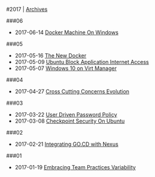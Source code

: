 
#2017 | [Archives](#index/contents.md)

###06
* 2017-06-14 [Docker Machine On Windows](#blog/2017/2017-06-14-Docker-Machine-On-Windows.md)

###05
* 2017-05-16 [The New Docker](#blog/2017/2017-05-16-The-New-Docker.md)
* 2017-05-09 [Ubuntu Block Application Internet Access](#blog/2017/2017-05-09-Ubuntu-Block-Application-Internet-Access.md)
* 2017-05-07 [Windows 10 on Virt Manager](#blog/2017/2017-05-07-Windows-10-on-Virt-Manager.md)

###04
* 2017-04-27 [Cross Cutting Concerns Evolution](#blog/2017/2017-04-27-Cross-Cutting-Concerns-Evolution.md)

###03
* 2017-03-22 [User Driven Password Policy](#blog/2017/2017-03-22-User-Driven-Password-Policy.md)
* 2017-03-08 [Checkpoint Security On Ubuntu](#blog/2017/2017-03-08-Checkpoint-Security-On-Ubuntu.md)

###02
* 2017-02-21 [Integrating GO.CD with Nexus](#blog/2017/2017-02-21-Integrating-GO.CD-with-Nexus.md)

###01
* 2017-01-19 [Embracing Team Practices Variability](#blog/2017/2017-01-19-Embracing-Team-Practices-Variability.md)
